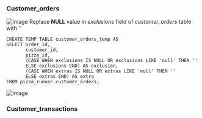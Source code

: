 ### Customer_orders
![image](https://user-images.githubusercontent.com/89729029/134155211-868b46d2-e1fb-49e7-bbd9-e8b8f2cd5ac6.png)
Replace __NULL__ value in *exclusions* field of *customer_orders* table with ''
```
CREATE TEMP TABLE customer_orders_temp AS
SELECT order_id, 
       customer_id, 
       pizza_id,
       (CASE WHEN exclusions IS NULL OR exclusions LIKE 'null' THEN '' 
       ELSE exclusions END) AS exclusion,
       (CASE WHEN extras IS NULL OR extras LIKE 'null' THEN '' 
       ELSE extras END) AS extra
FROM pizza_runner.customer_orders;
```
![image](https://user-images.githubusercontent.com/89729029/134159476-3b4c78cb-9503-4ab4-86bb-f41ee1e1fc52.png)

### Customer_transactions

